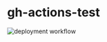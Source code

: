 # gh-actions-test


![deployment workflow](https://github.com/mhail/gh-actions-test/actions/workflows/deployment.yaml/badge.svg)